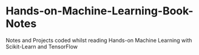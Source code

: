# Hands-on-Machine-Learning-Book-Notes
Notes and Projects coded whilst reading Hands-on Machine Learning with Scikit-Learn and TensorFlow
